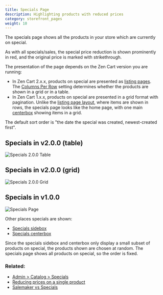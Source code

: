 ```yaml
---
title: Specials Page
description: Highlighting products with reduced prices 
category: storefront_pages
weight: 10
---
```


The specials page shows all the products in your store which are currently on special.

As with all specials/sales, the special price reduction is shown prominently in red, and the original price is marked with strikethrough. 

The presentation of the page depends on the Zen Cart version you are running: 

- In Zen Cart 2.x.x, products on special are presented as [listing pages](/user/storefront_pages/listing_pages/).  The [Columns Per Row](/user/template/listing_columns/) setting determines whether the products are shown in a grid or in a table. 
- In Zen Cart 1.x.x, products on special are presented in a grid format with pagination. Unlike the [listing page layout](/user/template/listing_page_layout), where items are shown in rows, the specials page looks like the home page,  with one main [centerbox](/user/template/centerboxes/) showing items in a grid.

The default sort order is "the date the special was created, newest-created first".

## Specials in v2.0.0 (table)
![Specials 2.0.0 Table](/images/specials_200_table.png)


## Specials in v2.0.0 (grid)
![Specials 2.0.0 Grid](/images/specials_200_grid.png)


## Specials in v1.0.0 
![Specials Page](/images/specials_page.png)

Other places specials are shown: 

- [Specials sidebox](/user/sideboxes/sidebox_list/#specials)
- [Specials centerbox](/user/template/centerboxes/)

Since the specials sidebox and centerbox only display a small subset of products on special, the products shown are chosen at random.  The specials page shows all products on special, so the order is fixed. 


### Related: 

- [Admin > Catalog > Specials](/user/admin_pages/catalog/specials/)
- [Reducing prices on a single product](/user/products/special_products/)
- [Salemaker vs Specials](/user/miscellaneous/salemaker_vs_specials/)

